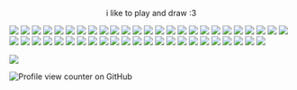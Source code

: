 <p align="center">
i like to play and draw :3 
<p align="center">

![](https://64.media.tumblr.com/39ea8f72e5393f45fbe303bc987cdd4f/e118066f0a0b1d05-47/s100x200/e38f33ccb03175ff97032e4c78f24894c0a07526.gifv) ![](https://64.media.tumblr.com/7e7c5de2ca17b7a94ea5303a9ddb6732/e118066f0a0b1d05-6a/s100x200/a3745bcb8db3b2e16b98db932882919a2ff2e2d2.gifv) ![](https://64.media.tumblr.com/fb8bb622a4ad7dc1a5cd987f21cad48e/cb8fcb3fc560836c-d3/s100x200/e7970e5318548debbced2770e09fc16e0393ebca.pnj) ![](https://64.media.tumblr.com/e13e9e5b564ba0b62abaa431441d43f7/0300ad4d2d3fd951-3b/s100x200/a88018372f5fcbe4220c2b59c7842c4187484725.gifv) ![](https://64.media.tumblr.com/34b92b911693ef45c8ed605e5a088881/f8e8f12b8f4e1ab3-ca/s100x200/85f9d48cf346376664b90992ac8a977aad06fb5e.pnj) ![](https://64.media.tumblr.com/112d27b5fc9c72c4e8aa890c97116309/c50dc93c89e251e3-2d/s100x200/ac83a069c39ec0f17b8910cf97a2eb6c7538aea7.pnj) ![](https://64.media.tumblr.com/44be30cefa3c64253b3a17e661e427c8/79d8b316934d24c3-20/s100x200/ca8d8ef4b165c72b1777e678df29cc140457aecc.pnj) ![](https://64.media.tumblr.com/1b7189d5ac65db68f84a6cf3495b6958/26a3dc5372ccff0b-03/s100x200/3db07f99e4ccc8d49a89e1edf64ebfb3436c3c0f.gifv) ![](https://64.media.tumblr.com/ad1e90803ccd6f9ed9699194d45c90a4/e1ae908f289f2c41-77/s250x400/90e440e29d7b6f0b8cff698554273b25098fbe8b.pnj) ![](https://64.media.tumblr.com/e90bb0cde9652b52231fce2ed00625a6/dc8b375fad43f712-21/s100x200/a7a4aba118a32610244512a44e945e1d48b06265.gifv) ![](https://64.media.tumblr.com/cfcd7cfc4f0bb84378addb7cd06e060e/e1fb8f8960fd91ad-7f/s100x200/6c77b0ca884b42bc9b4288ea48f7d61231dbf7e7.pnj) ![](https://64.media.tumblr.com/b38f42f37d876fa7aed18acda6f37f95/e1fb8f8960fd91ad-37/s100x200/58ad45c2110064363e066011ca2cc2e205335edd.pnj) ![](https://64.media.tumblr.com/cecd070f42b8953a3eb4bc9207433386/819d9e7133315662-2a/s100x200/2e7abb29ccd0dbff90df0a8f55d70f34fa745691.pnj) ![](https://64.media.tumblr.com/6273226dee9dbef59eb9e66bb5a4b245/8112b7398f6a15b7-49/s100x200/2271787a336e8c388a1d06746324aed9f2c82fe7.gifv) ![](https://64.media.tumblr.com/9d87ee15602703642a6f4039b3e212db/8112b7398f6a15b7-74/s100x200/3249dec2f4d253e15be6e7b12e64c118f11b787a.gifv) ![](https://64.media.tumblr.com/44cb236328ab5e4ea2c6c5573c4445a6/d652131e080cdc90-7b/s250x400/d8003e3e97844a8b44f37871a5dfdb93e6b3ed47.pnj) ![](https://64.media.tumblr.com/3dbfded1893bff36f70ba6ccf2c828cb/97b1b17e3a799a00-40/s100x200/4b98facd7b779b778e90a131c0bee321ea6eaca6.gifv) ![](https://64.media.tumblr.com/3e6d409b053065089d46a3eff932453e/733fd7dca8790ed0-a3/s250x400/81115c01292fcf8ad8aa78bd0f2e36e156a68dd6.gifv) ![](https://64.media.tumblr.com/38652e3cc803d6177b2699357f0ae652/13377e331deab084-de/s250x400/9f45ff206d74bfdd99114c141bb58d39b65d0323.pnj) ![](https://64.media.tumblr.com/a6ce0d4cb942375143e6453d78fef2f5/79d8b316934d24c3-e8/s100x200/b9339ea21bf844bee780d6fabc467e98da937115.pnj) ![](https://64.media.tumblr.com/5044fc2f04d059d2f87694e6b5d84900/42913c6ce83698b4-96/s100x200/6b718c858dae4020618c0987461faa7e761bed8d.gifv) ![](https://64.media.tumblr.com/7a0ea9cf16e1f0768ae101249170ea35/cd7fba09e864177d-79/s100x200/2640e19fa461576ad69f40aca57ad5ce0ba20265.gifv) ![](https://64.media.tumblr.com/65a90ca6131d20e048b80661559aadab/c21306bc65a11404-d9/s100x200/6b735e9d8387d9cc90a656607af4ae50a3c15700.gifv) ![](https://64.media.tumblr.com/c16dbc2f380e2696036f30442c1a2742/cd7fba09e864177d-1b/s100x200/f50a672f5efccb1630a2dc653844ba431e4e11b6.gifv) ![](https://64.media.tumblr.com/c22b1f6d948cc66d66868011c8738485/6ec42e56d52133d4-35/s100x200/da541040f940ac2b78b553321ab82609903cf48e.gifv) ![](https://64.media.tumblr.com/20ca592e399ad24315ced01da361b35b/a85442fc476b50b1-ee/s100x200/8c76c79cc9360b59e382080e76c99d11fc3c04fd.gifv) ![](https://64.media.tumblr.com/7286b4f1b361f8cb8d4491b8170937c9/65ef2aec15a3e568-1d/s100x200/2fdfa8f9a1395af3af1c00ba2662c0d996d7da8b.pnj) ![](https://64.media.tumblr.com/d8c0dd151421ca4793ea01a39bf60327/d7f07797e92c200d-fc/s100x200/f910c80d09e0d6e65f45453f6713bea23f4f4e2f.gifv) ![](https://64.media.tumblr.com/19b6128a0239b82e52f8e97179346ff0/d7f07797e92c200d-45/s100x200/c1fc72c2285fbae2cf4bbbc9c26ef5849f7db0e2.gifv) ![](https://64.media.tumblr.com/deda2d9d8b1c9e15a90e0113a8591a79/ae12f59c5b81d0e4-53/s100x200/e8d0a47655fd4b94e88c7ba2f233a2056bea143c.pnj) ![](https://64.media.tumblr.com/50afcc039f425e999631a97079ba9794/ae12f59c5b81d0e4-e2/s100x200/12e743f371c072779579a4f9d34187e178c7dc32.pnj) ![](https://64.media.tumblr.com/074fe9304d0d4eab667439d6a71c6626/ae12f59c5b81d0e4-d4/s100x200/4b1a1a58acc5624da5254ca890c8013f4456defe.pnj) ![](https://64.media.tumblr.com/ad33e48bf8bd086203f4045fd65416ec/d593c4acb119b463-85/s100x200/73a04f74d0780d467e900845b82cb38a0927e689.pnj) ![](https://64.media.tumblr.com/bd8c04fa2c6e31289b44375f568fbbc2/d593c4acb119b463-97/s100x200/fedb07f3ad6043479080a20fb5f221882e5ba588.pnj) ![](https://64.media.tumblr.com/d79c57bf2f02b7204b5fc173ef18fdff/4cec8525e8c76e66-2f/s100x200/130577ed20d80b2946f06091e97a5ee348e50177.gifv) ![](https://64.media.tumblr.com/a5a2f0e6a56719e29609be213f773120/4cec8525e8c76e66-d2/s100x200/3cb299d52f573f22c70c5f0b18b4e30b9f964a74.gifv) ![](https://64.media.tumblr.com/3da2080a95016c72f97e8973bc765c6d/d593c4acb119b463-b0/s100x200/6311964381578557c10bb2c983fd7b5392fd0c8b.pnj) ![](https://64.media.tumblr.com/c8faf112645ebbb3abdf968a8a312c32/d4a14c3777fbd89e-17/s100x200/f3015236436794f09adf21bad8c0c3ddb614e097.pnj) ![](https://64.media.tumblr.com/2511d9014e7adbd46e9ee2118db55875/d4a14c3777fbd89e-99/s100x200/93e697ef6df3a6d6ba34f40f314492acba92582e.gifv) ![](https://64.media.tumblr.com/42108c69571ecfc040302c0b2fc33dc0/c524f86fcee157cf-f0/s100x200/afef47b477a4236b963aca20a1d997466b05e180.gifv) ![](https://64.media.tumblr.com/3a8f149c6d4edcdfc9c49eb082f1ed7a/f176394435d53fb8-33/s100x200/493526a917f5214e6c8adeb8116603fe25125fa5.gifv) ![](https://64.media.tumblr.com/8b5d706687598ac277530e1ea3c68ec2/937beff84b8bf7bb-d8/s250x400/7c71b1ef61bbcf0b1ebddd833ceb55f6fdefeaf8.gifv) ![](https://64.media.tumblr.com/442c157db568c9c20b3d6f9330e87e14/937beff84b8bf7bb-50/s250x400/bff13ff81eb4133ee351e3421475bc99a8b1f35c.gifv) ![](https://64.media.tumblr.com/b6aad828eab8ecb5afa44a0ee896c861/786382531e2cf337-2b/s100x200/0e440cd865975413ac20f2812db1219b0227bec3.pnj) ![](https://64.media.tumblr.com/f5787a5d4392b2050b41a8b36872989b/d7d2dbc71715d475-8e/s100x200/d26b06777033699bf0fca142a8fc7f8e4de833e8.pnj) ![](https://64.media.tumblr.com/b929a5d93118de9201eaae639114dc57/139a910bc0275984-0c/s100x200/e46d823d9ee0e791265a7fec7775718eaf9ec54e.gifv) ![](https://64.media.tumblr.com/198bd81b4d95eb1120b61c3662aa361e/329115873178d2b3-c0/s100x200/8f405e9a8eb4ec8798e48ed907d262c15b8a7b0b.jpg) ![](https://64.media.tumblr.com/1dd23c96d5605af269ea819481d28e42/bfe484ba56a93f86-28/s100x200/527625b581b88114cdf5ec957b2d819c511cde60.pnj)

![](https://racgraphics.carrd.co/assets/images/gallery01/f433465e.gif?v=a6e86449)

![Profile view counter on GitHub](https://komarev.com/ghpvc/?username=racsiniy&color=6ca5f0&style=for-the-badge&label=profile-views&base=2086)
